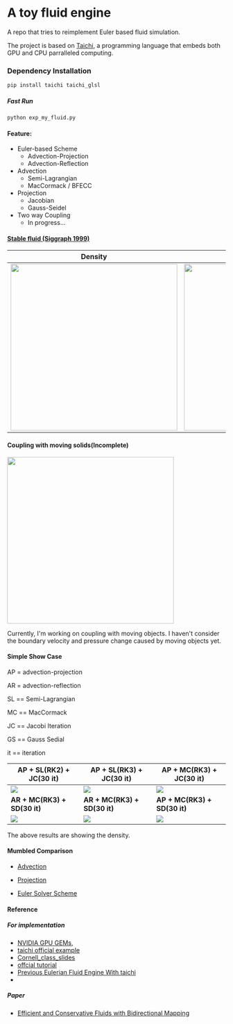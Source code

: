 # A toy fluid engine
A repo that tries to reimplement Euler based fluid simulation.

The project is based on [Taichi](https://github.com/taichi-dev/taichi), a programming language that embeds both GPU and CPU  parralleled computing.

### Dependency Installation 

```bash
pip install taichi taichi_glsl
```

##### Fast Run

```bash
python exp_my_fluid.py
```

#### Feature:

- Euler-based Scheme
  - Advection-Projection
  - Advection-Reflection
- Advection
  - Semi-Lagrangian
  - MacCormack / BFECC
- Projection
  - Jacobian
  - Gauss-Seidel 
- Two way Coupling
  - In progress...



#### [Stable fluid (Siggraph 1999) ](https://dl.acm.org/doi/pdf/10.1145/311535.311548)

| Density                                                      | Velocity                                                     |
| ------------------------------------------------------------ | ------------------------------------------------------------ |
| <a href="./exp_my_fluid.py"><img src="./results/stable_fluid_demo.gif" height="384px"> | <a href=",/exp_my_fluid.py"> <img src="./results/stable_fluid_velocity.gif" height="384px"> |








#### Coupling with moving solids(Incomplete)

<a href="https://github.com/Jack12xl/myFluid/blob/master/exp_my_fluid.py"> <img src="./results/naive_collision.gif" height="384px"></a>

Currently, I'm working on coupling with moving objects. I haven't consider the boundary velocity and pressure change caused by moving objects yet.

#### Simple Show Case

AP = advection-projection

AR = advection-reflection

SL == Semi-Lagrangian

MC == MacCormack

JC == Jacobi Iteration

GS == Gauss Sedial

it == iteration



| AP + SL(RK2) + JC(30 it)           | AP + SL(RK3) + JC(30 it)           | AP + MC(RK3) + JC(30 it)          |
| ---------------------------------- | ---------------------------------- | --------------------------------- |
| ![](results/proj-sl-jc-rk2.gif)    | ![](./results/proj-sl-jc-rk3.gif)  | ![](./results/proj-mc-jc-rk3.gif) |
| **AR + MC(RK3) + SD(30 it)**       | **AR + MC(RK3) + SD(30 it)**       | **AP + MC(RK3) + SD(30 it)**      |
| ![](results/reflect-sl-sd-rk3.gif) | ![](results/reflect-mc-sd-rk3.gif) | ![](./results/proj-mc-sd-rk3.gif) |

The above results are showing the density.

#### Mumbled Comparison

- [Advection](./advection/)
- [Projection](./projection/)

- [Euler Solver Scheme](./Scheme)

#### Reference

##### For implementation

- [NVIDIA GPU GEMs](https://developer.download.nvidia.cn/books/HTML/gpugems/gpugems_ch38.html),
- [taichi official example](https://github.com/taichi-dev/taichi/blob/master/examples/stable_fluid.py)
- [Cornell_class_slides](https://www.cs.cornell.edu/~bindel/class/cs5220-s10/slides/lec14.pdf)
-  [offcial tutorial](https://www.bilibili.com/video/BV1ZK411H7Hc?p=4)
-  [Previous Eulerian Fluid Engine With taichi](https://github.com/JYLeeLYJ/Fluid-Engine-Dev-on-Taichi)
-  

##### Paper

- [Efficient and Conservative Fluids with Bidirectional Mapping](https://github.com/ziyinq/Bimocq#efficient-and-conservative-fluids-with-bidirectional-mapping)



